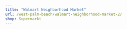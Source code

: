 ```yaml
---
title: "Walmart Neighborhood Market"
url: /west-palm-beach/walmart-neighborhood-market-2/
shop: Supermarkt
---
```

